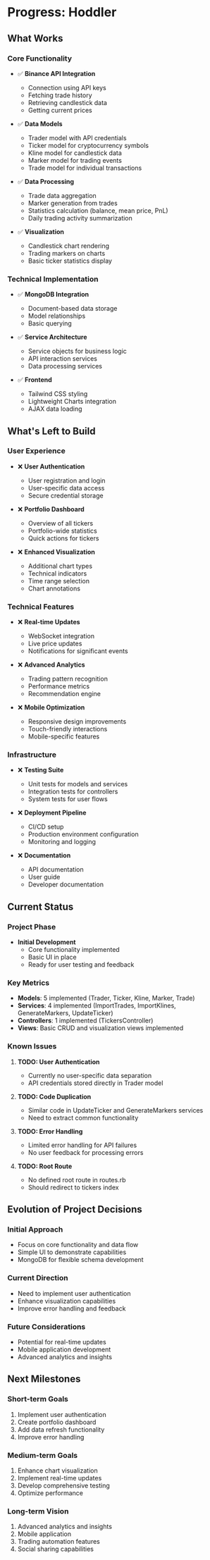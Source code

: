 # Progress: Hoddler

## What Works

### Core Functionality
- ✅ **Binance API Integration**
  - Connection using API keys
  - Fetching trade history
  - Retrieving candlestick data
  - Getting current prices

- ✅ **Data Models**
  - Trader model with API credentials
  - Ticker model for cryptocurrency symbols
  - Kline model for candlestick data
  - Marker model for trading events
  - Trade model for individual transactions

- ✅ **Data Processing**
  - Trade data aggregation
  - Marker generation from trades
  - Statistics calculation (balance, mean price, PnL)
  - Daily trading activity summarization

- ✅ **Visualization**
  - Candlestick chart rendering
  - Trading markers on charts
  - Basic ticker statistics display

### Technical Implementation
- ✅ **MongoDB Integration**
  - Document-based data storage
  - Model relationships
  - Basic querying

- ✅ **Service Architecture**
  - Service objects for business logic
  - API interaction services
  - Data processing services

- ✅ **Frontend**
  - Tailwind CSS styling
  - Lightweight Charts integration
  - AJAX data loading

## What's Left to Build

### User Experience
- ❌ **User Authentication**
  - User registration and login
  - User-specific data access
  - Secure credential storage

- ❌ **Portfolio Dashboard**
  - Overview of all tickers
  - Portfolio-wide statistics
  - Quick actions for tickers

- ❌ **Enhanced Visualization**
  - Additional chart types
  - Technical indicators
  - Time range selection
  - Chart annotations

### Technical Features
- ❌ **Real-time Updates**
  - WebSocket integration
  - Live price updates
  - Notifications for significant events

- ❌ **Advanced Analytics**
  - Trading pattern recognition
  - Performance metrics
  - Recommendation engine

- ❌ **Mobile Optimization**
  - Responsive design improvements
  - Touch-friendly interactions
  - Mobile-specific features

### Infrastructure
- ❌ **Testing Suite**
  - Unit tests for models and services
  - Integration tests for controllers
  - System tests for user flows

- ❌ **Deployment Pipeline**
  - CI/CD setup
  - Production environment configuration
  - Monitoring and logging

- ❌ **Documentation**
  - API documentation
  - User guide
  - Developer documentation

## Current Status

### Project Phase
- **Initial Development**
  - Core functionality implemented
  - Basic UI in place
  - Ready for user testing and feedback

### Key Metrics
- **Models**: 5 implemented (Trader, Ticker, Kline, Marker, Trade)
- **Services**: 4 implemented (ImportTrades, ImportKlines, GenerateMarkers, UpdateTicker)
- **Controllers**: 1 implemented (TickersController)
- **Views**: Basic CRUD and visualization views implemented

### Known Issues
1. **TODO: User Authentication**
   - Currently no user-specific data separation
   - API credentials stored directly in Trader model

2. **TODO: Code Duplication**
   - Similar code in UpdateTicker and GenerateMarkers services
   - Need to extract common functionality

3. **TODO: Error Handling**
   - Limited error handling for API failures
   - No user feedback for processing errors

4. **TODO: Root Route**
   - No defined root route in routes.rb
   - Should redirect to tickers index

## Evolution of Project Decisions

### Initial Approach
- Focus on core functionality and data flow
- Simple UI to demonstrate capabilities
- MongoDB for flexible schema development

### Current Direction
- Need to implement user authentication
- Enhance visualization capabilities
- Improve error handling and feedback

### Future Considerations
- Potential for real-time updates
- Mobile application development
- Advanced analytics and insights

## Next Milestones

### Short-term Goals
1. Implement user authentication
2. Create portfolio dashboard
3. Add data refresh functionality
4. Improve error handling

### Medium-term Goals
1. Enhance chart visualization
2. Implement real-time updates
3. Develop comprehensive testing
4. Optimize performance

### Long-term Vision
1. Advanced analytics and insights
2. Mobile application
3. Trading automation features
4. Social sharing capabilities
